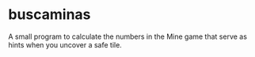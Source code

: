 # buscaminas
A small program to calculate the numbers in the Mine game that serve as hints when you uncover a safe tile.
